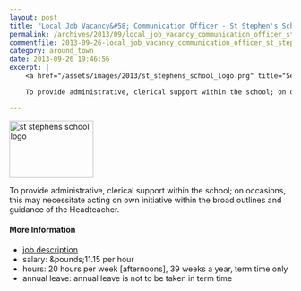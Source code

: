 ```yaml
---
layout: post
title: "Local Job Vacancy&#58; Communication Officer - St Stephen's School"
permalink: /archives/2013/09/local_job_vacancy_communication_officer_st_stephen.html
commentfile: 2013-09-26-local_job_vacancy_communication_officer_st_stephen
category: around_town
date: 2013-09-26 19:46:56
excerpt: |
    <a href="/assets/images/2013/st_stephens_school_logo.png" title="See larger version of - st stephens school logo"><img src="/assets/images/2013/st_stephens_school_logo_thumb.png" width="150" height="102" alt="st stephens school logo" class=" right" /></a>

    To provide administrative, clerical support within the school; on occasions, this may necessitate acting on own initiative within the broad outlines and guidance of the Headteacher.

---
```


<a href="/assets/images/2013/st_stephens_school_logo.png" title="See larger version of - st stephens school logo"><img src="/assets/images/2013/st_stephens_school_logo_thumb.png" width="150" height="102" alt="st stephens school logo" class=" right" /></a>

To provide administrative, clerical support within the school; on occasions, this may necessitate acting on own initiative within the broad outlines and guidance of the Headteacher.

#### More Information

-   [job description](/assets/images/2013/st-stephens-vacancy-comms_officer_201309.pdf)
-   salary: &pounds;11.15 per hour
-   hours: 20 hours per week \[afternoons\], 39 weeks a year, term time only
-   annual leave: annual leave is not to be taken in term time
